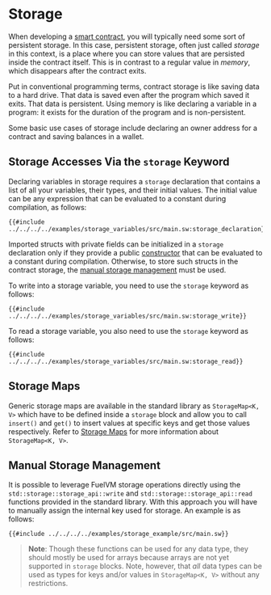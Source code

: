 # Storage

<!-- This section should explain storage in Sway -->
<!-- storage:example:start -->
When developing a [smart contract](../sway-program-types/smart_contracts.md), you will typically need some sort of persistent storage. In this case, persistent storage, often just called _storage_ in this context, is a place where you can store values that are persisted inside the contract itself. This is in contrast to a regular value in _memory_, which disappears after the contract exits.

Put in conventional programming terms, contract storage is like saving data to a hard drive. That data is saved even after the program which saved it exits. That data is persistent. Using memory is like declaring a variable in a program: it exists for the duration of the program and is non-persistent.

Some basic use cases of storage include declaring an owner address for a contract and saving balances in a wallet.
<!-- storage:example:end -->

## Storage Accesses Via the `storage` Keyword

Declaring variables in storage requires a `storage` declaration that contains a list of all your variables, their types, and their initial values. The initial value can be any expression that can be evaluated to a constant during compilation, as follows:

```sway
{{#include ../../../../examples/storage_variables/src/main.sw:storage_declaration}}
```

Imported structs with private fields can be initialized in a `storage` declaration only if they provide a public [constructor](../basics/methods_and_associated_functions.md#constructors) that can be evaluated to a constant during compilation. Otherwise, to store such structs in the contract storage, the [manual storage management](#manual-storage-management) must be used.

To write into a storage variable, you need to use the `storage` keyword as follows:

```sway
{{#include ../../../../examples/storage_variables/src/main.sw:storage_write}}
```

To read a storage variable, you also need to use the `storage` keyword as follows:

```sway
{{#include ../../../../examples/storage_variables/src/main.sw:storage_read}}
```

## Storage Maps

Generic storage maps are available in the standard library as `StorageMap<K, V>` which have to be defined inside a `storage` block and allow you to call `insert()` and `get()` to insert values at specific keys and get those values respectively. Refer to [Storage Maps](../common-collections/storage_map.md) for more information about `StorageMap<K, V>`.

## Manual Storage Management

It is possible to leverage FuelVM storage operations directly using the `std::storage::storage_api::write` and `std::storage::storage_api::read` functions provided in the standard library. With this approach you will have to manually assign the internal key used for storage. An example is as follows:

```sway
{{#include ../../../../examples/storage_example/src/main.sw}}
```

> **Note**: Though these functions can be used for any data type, they should mostly be used for arrays because arrays are not yet supported in `storage` blocks. Note, however, that _all_ data types can be used as types for keys and/or values in `StorageMap<K, V>` without any restrictions.
